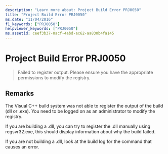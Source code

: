 ```yaml
---
description: "Learn more about: Project Build Error PRJ0050"
title: "Project Build Error PRJ0050"
ms.date: "11/04/2016"
f1_keywords: ["PRJ0050"]
helpviewer_keywords: ["PRJ0050"]
ms.assetid: ceef3b37-0acf-4abd-ac62-aa830b4fa145
---
```

# Project Build Error PRJ0050

> Failed to register output. Please ensure you have the appropriate permissions to modify the registry.

## Remarks

The Visual C++ build system was not able to register the output of the build (dll or .exe). You need to be logged on as an administrator to modify the registry.

If you are building a .dll, you can try to register the .dll manually using regsvr32.exe, this should display information about why the build failed.

If you are not building a .dll, look at the build log for the command that causes an error.
